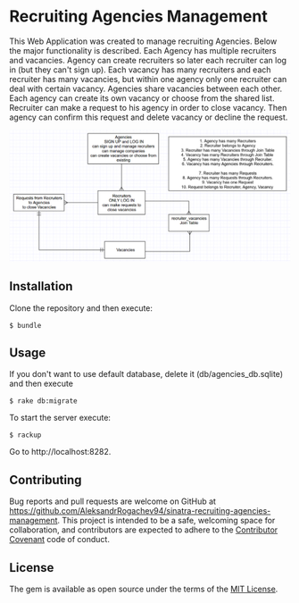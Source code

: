 # Recruiting Agencies Management

This Web Application was created to manage recruiting Agencies. Below the major functionality is described.
Each Agency has multiple recruiters and vacancies. Agency can create recruiters so later each recruiter can log in (but they can't sign up).
Each vacancy has many recruiters and each recruiter has many vacancies, but within one agency only one recruiter can deal with certain vacancy. Agencies share vacancies between each other. Each agency can create its own vacancy or choose from the shared list. Recruiter can make a request to his agency in order to close vacancy. Then agency can confirm this request and delete vacancy or decline the request.

![Alt text](/schema.png?raw=true "Schema")

## Installation

Clone the repository and then execute:

    $ bundle

## Usage

If you don't want to use default database, delete it (db/agencies_db.sqlite) and then execute

    $ rake db:migrate

To start the server execute:

    $ rackup

Go to http://localhost:8282.

## Contributing

Bug reports and pull requests are welcome on GitHub at https://github.com/AleksandrRogachev94/sinatra-recruiting-agencies-management. This project is intended to be a safe, welcoming space for collaboration, and contributors are expected to adhere to the [Contributor Covenant](http://contributor-covenant.org) code of conduct.


## License

The gem is available as open source under the terms of the [MIT License](http://opensource.org/licenses/MIT).
